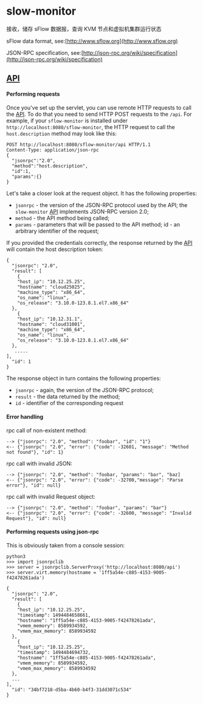slow-monitor
============


接收，储存 sFlow 数据报，查询 KVM 节点和虚拟机集群运行状态

sFlow data format, see:[http://www.sflow.org](http://www.sflow.org)

JSON-RPC specification, see:[http://json-rpc.org/wiki/specification](http://json-rpc.org/wiki/specification)

[API](/docs/api.md)
----

#### Performing requests
Once you've set up the servlet, you can use remote HTTP requests to call the [API](/docs/api.md). 
To do that you need to send HTTP POST requests to the `/api`. For example, if your `sflow-monitor` is installed under `http://localhost:8080/sflow-monitor`, 
the HTTP request to call the `host.description` method may look like this:

    POST http://localhost:8080/sflow-monitor/api HTTP/1.1
    Content-Type: application/json-rpc
    {
      "jsonrpc":"2.0",
      "method":"host.description",
      "id":1,
      "params":{}
    }

Let's take a closer look at the request object. It has the following properties: 

* `jsonrpc` - the version of the JSON-RPC protocol used by the API; the `slow-monitor` [API](/docs/api.md) implements JSON-RPC version 2.0;
* `method` - the API method being called;
* `params` - parameters that will be passed to the API method;
id - an arbitrary identifier of the request;

If you provided the credentials correctly, the response returned by the [API](/docs/api.md) will contain the host description token: 

    {
      "jsonrpc": "2.0",
      "result": [
        {
        "host_ip": "10.12.25.25",
        "hostname": "cloud25025",
        "machine_type": "x86_64",
        "os_name": "linux",
        "os_release": "3.10.0-123.8.1.el7.x86_64"
      },
        {
        "host_ip": "10.12.31.1",
        "hostname": "cloud31001",
        "machine_type": "x86_64",
        "os_name": "linux",
        "os_release": "3.10.0-123.8.1.el7.x86_64"
      },
       .....
    ],
      "id": 1
    }
    
The response object in turn contains the following properties: 
* `jsonrpc` - again, the version of the JSON-RPC protocol;
* `result` - the data returned by the method;
* `id` - identifier of the corresponding request
    
#### Error handling

rpc call of non-existent method:

    --> {"jsonrpc": "2.0", "method": "foobar", "id": "1"}
    <-- {"jsonrpc": "2.0", "error": {"code": -32601, "message": "Method not found"}, "id": 1}
    
rpc call with invalid JSON:

    --> {"jsonrpc": "2.0", "method": "foobar, "params": "bar", "baz]
    <-- {"jsonrpc": "2.0", "error": {"code": -32700,"message": "Parse error"}, "id": null}
    
rpc call with invalid Request object:

    --> {"jsonrpc": "2.0", "method": "foobar", "params": "bar"}
    <-- {"jsonrpc": "2.0", "error": {"code": -32600, "message": "Invalid Request"}, "id": null}
    
#### Performing requests using json-rpc
This is obviously taken from a console session:

    python3
    >>> import jsonrpclib
    >>> server = jsonrpclib.ServerProxy('http://localhost:8080/api')
    >>> server.virt.memory(hostname = '1ff5a54e-c885-4153-9005-f42478261ada')
       
    {
      "jsonrpc": "2.0",
      "result": [
        {
        "host_ip": "10.12.25.25",
        "timestamp": 1494484658661,
        "hostname": "1ff5a54e-c885-4153-9005-f42478261ada",
        "vmem_memory": 8589934592,
        "vmem_max_memory": 8589934592
      },
        {
        "host_ip": "10.12.25.25",
        "timestamp": 1494484694732,
        "hostname": "1ff5a54e-c885-4153-9005-f42478261ada",
        "vmem_memory": 8589934592,
        "vmem_max_memory": 8589934592
      },
      ...
    ],
      "id": "34bf7218-d5ba-4b60-b4f3-31dd3071c534"
    }
    



